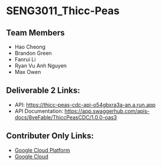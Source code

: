 # SENG3011_Thicc-Peas

## Team Members

* Hao Cheong
* Brandon Green
* Fanrui Li
* Ryan Vu Anh Nguyen
* Max Owen

## Deliverable 2 Links:

* API: https://thicc-peas-cdc-api-o54gbxra3a-an.a.run.app
* API Documentation: https://app.swaggerhub.com/apis-docs/8veFable/ThiccPeasCDC/1.0.0-oas3

## Contributer Only Links:

* [Google Cloud Platform](https://console.cloud.google.com/home/dashboard?project=handy-amplifier-307202)
* [Google Cloud](https://drive.google.com/drive/folders/12P80OgKlB9woaU0vzyIToOH7CZKLqnVO)
